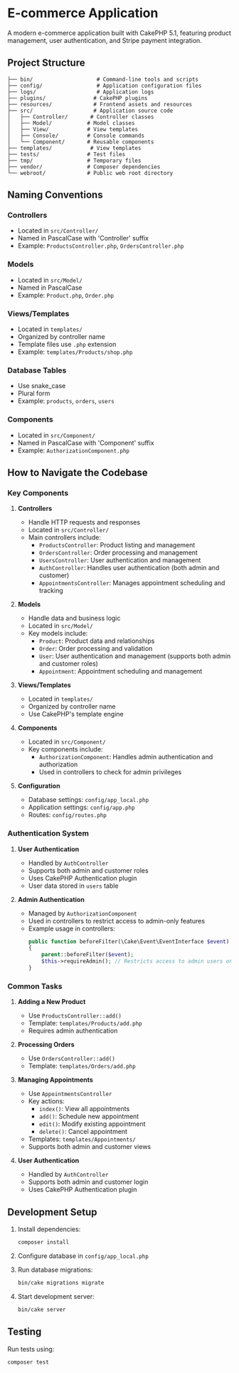 # E-commerce Application

A modern e-commerce application built with CakePHP 5.1, featuring product management, user authentication, and Stripe payment integration.

## Project Structure

```
├── bin/                    # Command-line tools and scripts
├── config/                 # Application configuration files
├── logs/                   # Application logs
├── plugins/               # CakePHP plugins
├── resources/             # Frontend assets and resources
├── src/                   # Application source code
│   ├── Controller/       # Controller classes
│   ├── Model/           # Model classes
│   ├── View/            # View templates
│   ├── Console/         # Console commands
│   └── Component/       # Reusable components
├── templates/            # View templates
├── tests/               # Test files
├── tmp/                 # Temporary files
├── vendor/              # Composer dependencies
└── webroot/             # Public web root directory
```

## Naming Conventions

### Controllers
- Located in `src/Controller/`
- Named in PascalCase with 'Controller' suffix
- Example: `ProductsController.php`, `OrdersController.php`

### Models
- Located in `src/Model/`
- Named in PascalCase
- Example: `Product.php`, `Order.php`

### Views/Templates
- Located in `templates/`
- Organized by controller name
- Template files use `.php` extension
- Example: `templates/Products/shop.php`

### Database Tables
- Use snake_case
- Plural form
- Example: `products`, `orders`, `users`

### Components
- Located in `src/Component/`
- Named in PascalCase with 'Component' suffix
- Example: `AuthorizationComponent.php`

## How to Navigate the Codebase

### Key Components

1. **Controllers**
   - Handle HTTP requests and responses
   - Located in `src/Controller/`
   - Main controllers include:
     - `ProductsController`: Product listing and management
     - `OrdersController`: Order processing and management
     - `UsersController`: User authentication and management
     - `AuthController`: Handles user authentication (both admin and customer)
     - `AppointmentsController`: Manages appointment scheduling and tracking

2. **Models**
   - Handle data and business logic
   - Located in `src/Model/`
   - Key models include:
     - `Product`: Product data and relationships
     - `Order`: Order processing and validation
     - `User`: User authentication and management (supports both admin and customer roles)
     - `Appointment`: Appointment scheduling and management

3. **Views/Templates**
   - Located in `templates/`
   - Organized by controller name
   - Use CakePHP's template engine

4. **Components**
   - Located in `src/Component/`
   - Key components include:
     - `AuthorizationComponent`: Handles admin authentication and authorization
     - Used in controllers to check for admin privileges

5. **Configuration**
   - Database settings: `config/app_local.php`
   - Application settings: `config/app.php`
   - Routes: `config/routes.php`

### Authentication System

1. **User Authentication**
   - Handled by `AuthController`
   - Supports both admin and customer roles
   - Uses CakePHP Authentication plugin
   - User data stored in `users` table

2. **Admin Authentication**
   - Managed by `AuthorizationComponent`
   - Used in controllers to restrict access to admin-only features
   - Example usage in controllers:
     ```php
     public function beforeFilter(\Cake\Event\EventInterface $event)
     {
         parent::beforeFilter($event);
         $this->requireAdmin(); // Restricts access to admin users only
     }
     ```

### Common Tasks

1. **Adding a New Product**
   - Use `ProductsController::add()`
   - Template: `templates/Products/add.php`
   - Requires admin authentication

2. **Processing Orders**
   - Use `OrdersController::add()`
   - Template: `templates/Orders/add.php`

3. **Managing Appointments**
   - Use `AppointmentsController`
   - Key actions:
     - `index()`: View all appointments
     - `add()`: Schedule new appointment
     - `edit()`: Modify existing appointment
     - `delete()`: Cancel appointment
   - Templates: `templates/Appointments/`
   - Supports both admin and customer views

4. **User Authentication**
   - Handled by `AuthController`
   - Supports both admin and customer login
   - Uses CakePHP Authentication plugin

## Development Setup

1. Install dependencies:
   ```bash
   composer install
   ```

2. Configure database in `config/app_local.php`

3. Run database migrations:
   ```bash
   bin/cake migrations migrate
   ```

4. Start development server:
   ```bash
   bin/cake server
   ```

## Testing

Run tests using:
```bash
composer test
```

